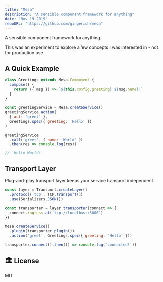 ```yaml
---
title: "Mesa"
description: "A sensible component framework for anything"
date: "Nov 19 2019"
repoURL: "https://github.com/gingerich/mesa"
---
```


A sensible component framework for anything.

This was an experiment to explore a few concepts I was interested in - not for production use.

## A Quick Example

```js
class Greetings extends Mesa.Component {
  compose() {
    return ({ msg }) => `${this.config.greeting} ${msg.name}!`
  }
}

const greetingService = Mesa.createService()
greetingService.action(
  { act: 'greet' },
  Greetings.spec({ greeting: 'Hello' })
)

greetingService
  .call('greet', { name: 'World' })
  .then(res => console.log(res))

// 'Hello World!'
```

## Transport Layer

Plug-and-play transport layer keeps your service transport independent.

```js
const layer = Transport.createLayer()
  .protocol('tcp', TCP.transport())
  .use(Serializers.JSON())

const transporter = layer.transporter(connect => {
  connect.ingress.at('tcp://localhost:3000')
})

Mesa.createService()
  .plugin(transporter.plugin())
  .action('greet', Greetings.spec({ greeting: 'Hello' }))

transporter.connect().then(() => console.log('connected!'))
```

## 🏛️ License

MIT